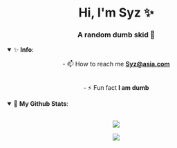 <h1 align="center">Hi, I'm Syz ✨</h1>

<h3 align="center">A random dumb skid 💸</h3>
<details open>
 <summary> ✨ <b>Info</b>: </summary>
 <p align = "center">
- 📫 How to reach me <a href="mailto:Syz@asia.com"><b>Syz@asia.com</b></a>
 </p>

 <p align = "center">
<br>- ⚡ Fun fact <b>I am dumb</b>
 </p>
</details>

<details open>
 <summary> 💸 <b>My Github Stats</b>: </summary>
<br>
<p align = "center">
  <img src = "https://github-stats-51zyiojh0.vercel.app/api?username=k6d&bg_color=00000000&title_color=ff6e96&text_color=A5A5B6&hide_border=true&show_icons=false">
</p>

<p align = "center">
  <img src = "https://discord.c99.nl/widget/theme-4/770165136278683668.png">
 </p>
</details>
